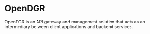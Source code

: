 # OpenDGR
OpenDGR is an API gateway and management solution that acts as an intermediary between client applications and backend services.
